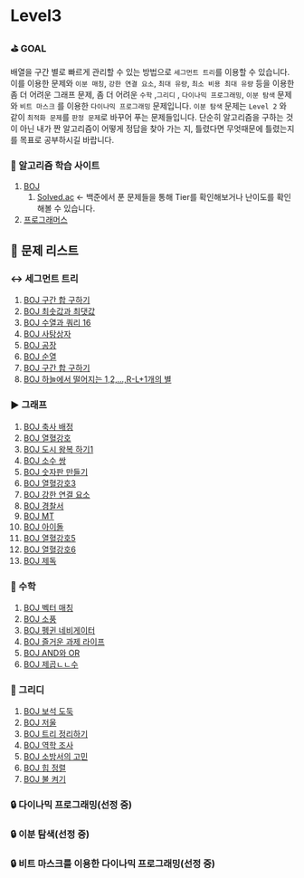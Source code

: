 # Level3

### ⛳️ GOAL
배열을 구간 별로 빠르게 관리할 수 있는 방법으로 `세그먼트 트리`를 이용할 수 있습니다. 이를 이용한 문제와  `이분 매칭`, `강한 연결 요소`, `최대 유량`, `최소 비용 최대 유량` 등을 이용한 좀 더 어려운 그래프 문제, 좀 더 어려운 `수학` ,`그리디` , `다이나믹 프로그래밍`, `이분 탐색` 문제와 `비트 마스크` 를 이용한 `다이나믹 프로그래밍` 문제입니다.
`이분 탐색` 문제는 `Level 2` 와 같이 `최적화 문제`를 `판정 문제`로 바꾸어 푸는 문제들입니다. 
단순히 알고리즘을 구하는 것이 아닌 내가 짠 알고리즘이 어떻게 정답을 찾아 가는 지, 틀렸다면 무엇때문에 틀렸는지를 목표로 공부하시길 바랍니다. 

### 🏫 알고리즘 학습 사이트
1. [BOJ](https://www.acmicpc.net)
    1. [Solved.ac](https://solved.ac) &larr; 백준에서 푼 문제들을 통해 Tier를 확인해보거나 난이도를 확인해볼 수 있습니다.
2. [프로그래머스](https://programmers.co.kr)  

## :dolphin: 문제 리스트

### :left_right_arrow: 세그먼트 트리
1. [BOJ 구간 합 구하기](https://www.acmicpc.net/problem/2042)
2. [BOJ 최솟값과 최댓값](https://www.acmicpc.net/problem/2357)
3. [BOJ 수열과 쿼리 16](https://www.acmicpc.net/problem/14428)
4. [BOJ 사탕상자](https://www.acmicpc.net/problem/2243)
5. [BOJ 공장](https://www.acmicpc.net/problem/7578)
6. [BOJ 순열](https://www.acmicpc.net/problem/1849)
7. [BOJ 구간 합 구하기](https://www.acmicpc.net/problem/10999)
8. [BOJ 하늘에서 떨어지는 1,2,...,R-L+1개의 별](https://www.acmicpc.net/problem/11279)

### ▶️ 그래프
1. [BOJ 축사 배정](https://www.acmicpc.net/problem/2188)
2. [BOJ 열혈강호](https://www.acmicpc.net/problem/11375)
3. [BOJ 도시 왕복 하기1](https://www.acmicpc.net/problem/17412)
4. [BOJ 소수 쌍](https://www.acmicpc.net/problem/1017)
5. [BOJ 숫자판 만들기](https://www.acmicpc.net/problem/2365)
6. [BOJ 열혈강호3](https://www.acmicpc.net/problem/11377)
7. [BOJ 강한 연결 요소](https://www.acmicpc.net/problem/2150)
8. [BOJ 경찰서](https://www.acmicpc.net/problem/1506)
9. [BOJ MT](https://www.acmicpc.net/problem/10265)
10. [BOJ 아이돌](https://www.acmicpc.net/problem/3648)
11. [BOJ 열혈강호5](https://www.acmicpc.net/problem/11408)
12. [BOJ 열혈강호6](https://www.acmicpc.net/problem/11409)
13. [BOJ 제독](https://www.acmicpc.net/problem/3640)

### 🧮 수학
1. [BOJ 벡터 매칭](https://www.acmicpc.net/problem/1007)
2. [BOJ 소풍](https://www.acmicpc.net/problem/1242)
3. [BOJ 펭귄 네비게이터](https://www.acmicpc.net/problem/21739)
4. [BOJ 즐거운 과제 라이프](https://www.acmicpc.net/problem/23310)
5. [BOJ AND와 OR](https://www.acmicpc.net/problem/23042)
6. [BOJ 제곱ㄴㄴ수](https://www.acmicpc.net/problem/1016)

### 🔗 그리디
1. [BOJ 보석 도둑](https://www.acmicpc.net/problem/1202)
2. [BOJ 저울](https://www.acmicpc.net/problem/2437)
3. [BOJ 트리 정리하기](https://www.acmicpc.net/problem/23844)
4. [BOJ 역학 조사](https://www.acmicpc.net/problem/19541)
5. [BOJ 소방서의 고민](https://www.acmicpc.net/problem/2180)
6. [BOJ 힙 정렬](https://www.acmicpc.net/problem/2220)
7. [BOJ 불 켜기](https://www.acmicpc.net/problem/1505)

### :lock: 다이나믹 프로그래밍(선정 중)


### :lock: 이분 탐색(선정 중)


### :lock: 비트 마스크를 이용한 다이나믹 프로그래밍(선정 중)

